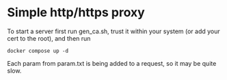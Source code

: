 # Simple http/https proxy

To start a server first run gen_ca.sh, trust it within your system (or add your cert to the root), and then run

``docker compose up -d``

Each param from param.txt is being added to a request, so it may be quite slow.